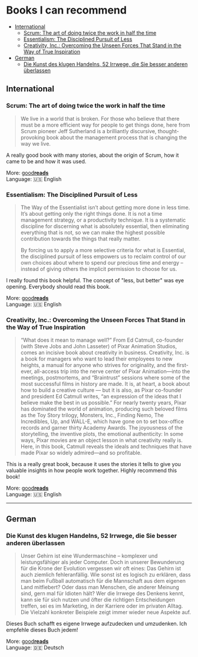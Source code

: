 # Books I can recommend

* [International](#international)
    * [Scrum: The art of doing twice the work in half the time](#scrum-the-art-of-doing-twice-the-work-in-half-the-time)
    * [Essentialism: The Disciplined Pursuit of Less](#essentialism-the-disciplined-pursuit-of-less)
    * [Creativity, Inc.: Overcoming the Unseen Forces That Stand in the Way of True Inspiration](#creativity-inc-overcoming-the-unseen-forces-that-stand-in-the-way-of-true-inspiration)
* [German](#german)
    * [Die Kunst des klugen Handelns, 52 Irrwege, die Sie besser anderen überlassen](#die-kunst-des-klugen-handelns-52-irrwege-die-sie-besser-anderen-überlassen)

## International

### Scrum: The art of doing twice the work in half the time

>We live in a world that is broken. For those who believe that there must be a more efficient way for people to get things done, here from Scrum pioneer Jeff Sutherland is a brilliantly discursive, thought-provoking book about the management process that is changing the way we live.

A really good book with many stories, about the origin of Scrum, how it came to be and how it was used.

More: [good**reads**](https://www.goodreads.com/book/show/19288230-scrum) <br>
Language: :us: English 

### Essentialism: The Disciplined Pursuit of Less

>The Way of the Essentialist isn’t about getting more done in less time. It’s about getting only the right things done.  It is not  a time management strategy, or a productivity technique. It is a systematic discipline for discerning what is absolutely essential, then eliminating everything that is not, so we can make the highest possible contribution towards the things that really matter.  
>
> By forcing us to apply a more selective criteria for what is Essential, the disciplined pursuit of less empowers us to reclaim control of our own choices about where to spend our precious time and energy – instead of giving others the implicit permission to choose for us.

I really found this book helpful. The concept of "less, but better" was eye opening. Everybody should read this book.

More: [good**reads**](https://www.goodreads.com/book/show/22543496-elon-musk) <br>
Language: :us: English 

### Creativity, Inc.: Overcoming the Unseen Forces That Stand in the Way of True Inspiration

> “What does it mean to manage well?”
> From Ed Catmull, co-founder (with Steve Jobs and John Lasseter) of Pixar Animation Studios, comes an incisive book about creativity in business. Creativity, Inc. is a book for managers who want to lead their employees to new heights, a manual for anyone who strives for originality, and the first-ever, all-access trip into the nerve center of Pixar Animation—into the meetings, postmortems, and “Braintrust” sessions where some of the most successful films in history are made. It is, at heart, a book about how to build a creative culture — but it is also, as Pixar co-founder and president Ed Catmull writes, “an expression of the ideas that I believe make the best in us possible.” For nearly twenty years, Pixar has dominated the world of animation, producing such beloved films as the Toy Story trilogy, Monsters, Inc., Finding Nemo, The Incredibles, Up, and WALL-E, which have gone on to set box-office records and garner thirty Academy Awards. The joyousness of the storytelling, the inventive plots, the emotional authenticity: In some ways, Pixar movies are an object lesson in what creativity really is. Here, in this book, Catmull reveals the ideals and techniques that have made Pixar so widely admired—and so profitable.

This is a really great book, because it uses the stories it tells to give you valuable insights in how people work together. Highly recommend this book!

More: [good**reads**](https://www.goodreads.com/book/show/18077903-creativity-inc) <br>
Language: :us: English 

---

## German

### Die Kunst des klugen Handelns, 52 Irrwege, die Sie besser anderen überlassen

> Unser Gehirn ist eine Wundermaschine – komplexer und leistungsfähiger als jeder Computer. Doch in unserer Bewunderung für die Krone der Evolution vergessen wir oft eines: Das Gehirn ist auch ziemlich fehleranfällig. Wie sonst ist es logisch zu erklären, dass man beim Fußball automatisch für die Mannschaft aus dem eigenen Land mitfiebert? Oder dass man Menschen, die anderer Meinung sind, gern mal für Idioten hält? Wer die Irrwege des Denkens kennt, kann sie für sich nutzen und öfter die richtigen Entscheidungen treffen, sei es im Marketing, in der Karriere oder im privaten Alltag. Die Vielzahl konkreter Beispiele zeigt immer wieder neue Aspekte auf.

Dieses Buch schafft es eigene Irrwege aufzudecken und umzudenken. Ich empfehle dieses Buch jedem!

More: [good**reads**](https://www.goodreads.com/book/show/16046854-die-kunst-des-klugen-handelns-52-irrwege-die-sie-besser-anderen-berla) <br>
Language: :de: Deutsch
